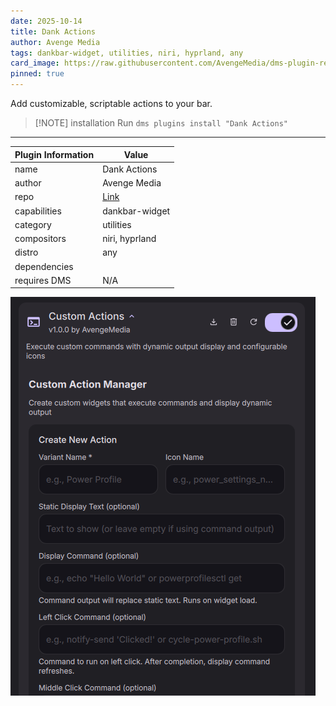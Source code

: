 ```yaml
---
date: 2025-10-14
title: Dank Actions
author: Avenge Media
tags: dankbar-widget, utilities, niri, hyprland, any
card_image: https://raw.githubusercontent.com/AvengeMedia/dms-plugin-registry/master/assets/dank-actions.png
pinned: true
---
```


Add customizable, scriptable actions to your bar.


> [!NOTE] installation
> Run `dms plugins install "Dank Actions"`

---

| Plugin Information                 | Value                                         |
| ---------------------------------- | --------------------------------------------- |
| name                               | Dank Actions                          |
| author                             | Avenge Media      |
| repo                               | [Link](https://github.com/AvengeMedia/ds-plugins)             |
| capabilities                       | dankbar-widget   |
| category                           | utilities     |
| compositors                        | niri, hyprland    |
| distro                             | any         |
| dependencies                       |    |
| requires DMS                       | N/A           |


![Dank Actions Screenshot](https://raw.githubusercontent.com/AvengeMedia/dms-plugin-registry/master/assets/dank-actions.png)

<!-- README not found for https://github.com/AvengeMedia/ds-plugins -->

